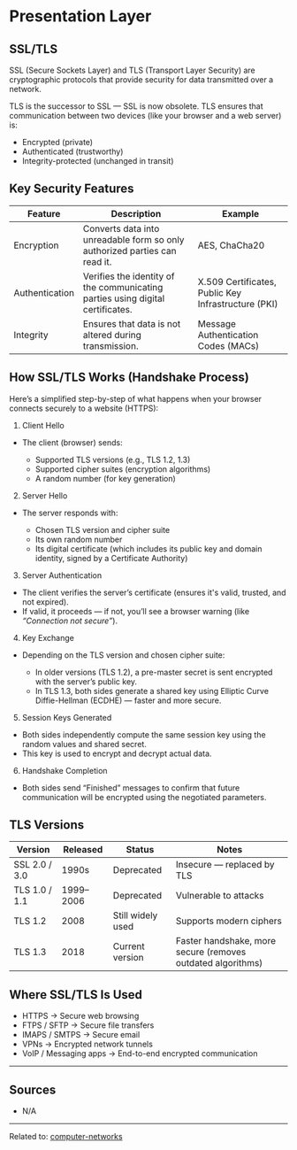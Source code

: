 # Presentation Layer

## SSL/TLS

SSL (Secure Sockets Layer) and TLS (Transport Layer Security) are cryptographic protocols that provide security for data transmitted over a network.

TLS is the successor to SSL — SSL is now obsolete. TLS ensures that communication between two devices (like your browser and a web server) is:

- Encrypted (private)
- Authenticated (trustworthy)
- Integrity-protected (unchanged in transit)


## Key Security Features

| Feature        | Description                                                                | Example                                         |
| ------------------ | ------------------------------------------------------------------------------ | --------------------------------------------------- |
| Encryption     | Converts data into unreadable form so only authorized parties can read it.     | AES, ChaCha20                                       |
| Authentication | Verifies the identity of the communicating parties using digital certificates. | X.509 Certificates, Public Key Infrastructure (PKI) |
| Integrity      | Ensures that data is not altered during transmission.                          | Message Authentication Codes (MACs)                 |


## How SSL/TLS Works (Handshake Process)

Here’s a simplified step-by-step of what happens when your browser connects securely to a website (HTTPS):

1. Client Hello

* The client (browser) sends:

  * Supported TLS versions (e.g., TLS 1.2, 1.3)
  * Supported cipher suites (encryption algorithms)
  * A random number (for key generation)

2. Server Hello

* The server responds with:

  * Chosen TLS version and cipher suite
  * Its own random number
  * Its digital certificate (which includes its public key and domain identity, signed by a Certificate Authority)

3. Server Authentication

* The client verifies the server’s certificate (ensures it's valid, trusted, and not expired).
* If valid, it proceeds — if not, you’ll see a browser warning (like *“Connection not secure”*).

4. Key Exchange

* Depending on the TLS version and chosen cipher suite:

  * In older versions (TLS 1.2), a pre-master secret is sent encrypted with the server’s public key.
  * In TLS 1.3, both sides generate a shared key using Elliptic Curve Diffie-Hellman (ECDHE) — faster and more secure.

5. Session Keys Generated

* Both sides independently compute the same session key using the random values and shared secret.
* This key is used to encrypt and decrypt actual data.

6. Handshake Completion

* Both sides send “Finished” messages to confirm that future communication will be encrypted using the negotiated parameters.


## TLS Versions

| Version   | Released | Status          | Notes                                                   |
| ------------- | ------------ | ------------------- | ----------------------------------------------------------- |
| SSL 2.0 / 3.0 | 1990s        | Deprecated        | Insecure — replaced by TLS                                  |
| TLS 1.0 / 1.1 | 1999–2006    | Deprecated        | Vulnerable to attacks                                       |
| TLS 1.2   | 2008         | Still widely used | Supports modern ciphers                                     |
| TLS 1.3   | 2018         | Current version   | Faster handshake, more secure (removes outdated algorithms) |


## Where SSL/TLS Is Used

* HTTPS → Secure web browsing
* FTPS / SFTP → Secure file transfers
* IMAPS / SMTPS → Secure email
* VPNs → Encrypted network tunnels
* VoIP / Messaging apps → End-to-end encrypted communication

<hr>

## Sources
* N/A


<hr>

Related to: [computer-networks](computer-networks)
